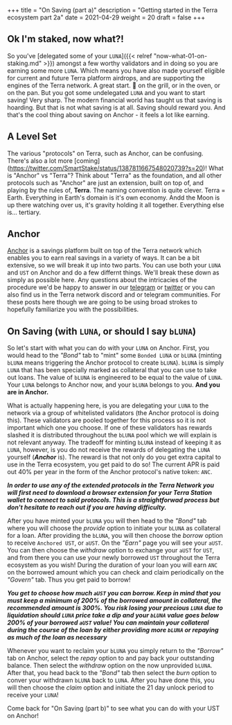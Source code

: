 +++ 
title = "On Saving (part a)" 
description = "Getting started in the Terra ecosystem part 2a" 
date = 2021-04-29
weight = 20 
draft = false 
+++

## Ok I'm staked, now what?!

So you've [delegated some of your `LUNA`]({{< relref "now-what-01-on-staking.md" >}}) amongst a few worthy validators and in doing so you are earning some more `LUNA`.  Which means you have also made yourself eligible for current and future Terra platform airdrops, and are supporting the engines of the Terra network.  A great start.  🥩 on the grill, or in the oven, or on the pan.  But you got some undelegated `LUNA` and you want to start saving!  Very sharp.  The modern financial world has taught us that saving is hoarding.  But that is not what saving is at all.  Saving should reward you.  And that's the cool thing about saving on Anchor - it feels a lot like earning.  

## A Level Set

The various "protocols" on Terra, such as Anchor, can be confusing. There's also a lot more [coming] (https://twitter.com/SmartStake/status/1387811667548020739?s=20)!  What is "Anchor" vs "Terra"?  Think about "Terra" as the foundation, and all other protocols such as "Anchor" are just an extension, built on top of, and playing by the rules of, **Terra**.  The naming convention is quite clever.  Terra = Earth.  Everything in Earth's domain is it's own economy.  Andd the Moon is up there watching over us, it's gravity holding it all together.  Everything else is... tertiary.  

## Anchor  

[Anchor](https://anchorprotocol.com/) is a savings platform built on top of the Terra network which enables you to earn real savings in a variety of ways.  It can be a bit extensive, so we will break it up into two parts.  You can use both your `LUNA` and `UST` on Anchor and do a few differnt things.  We'll break these down as simply as possible here.  Any questions about the intricacies of the procedure we'd be happy to answer in our [telegram](https://t.me/rnodec_terra) or [twitter](https://twitter.com/RnodeC) or you can also find us in the Terra network discord and or telegram communities.  For these posts here though we are going to be using broad strokes to hopefully familiarize you with the possibilities.  

## On Saving (with `LUNA`, or should I say `bLUNA`)

So let's start with what you can do with your `LUNA` on Anchor.  First, you would head to the _"Bond"_ tab to "mint" some `Bonded LUNA` or `bLUNA` (minting `bLUNA` means triggering the Anchor protocol to create `bLUNA`).  `bLUNA` is simply `LUNA` that has been specially marked as collateral that you can use to take out loans.  The value of `bLUNA` is engineered to be equal to the value of `LUNA`.  Your `LUNA` belongs to Anchor now, and your `bLUNA` belongs to you.  **And you are in Anchor.**      

What is actually happening here, is you are delegating your `LUNA` to the network via a group of whitelisted validators (the Anchor protocol is doing this). These validators are pooled together for this process so it is not important which one you choose. If one of these validators has rewards slashed it is distributed throughout the `bLUNA` pool which we will explain is not relevant anyway. The tradeoff for minting `bLUNA` instead of keeping it as `LUNA`, however, is you do not receive the rewards of delegating the `LUNA` yourself (**_Anchor_** is).  The reward is that not only do you get extra capital to use in the Terra ecosystem, you get paid to do so!  The current APR is paid out 40% per year in the form of the Anchor protocol's native token: `ANC`. 

**_In order to use any of the extended protocols in the Terra Network you will first need to download a browser extension for your Terra Station wallet to connect to said protocols. This is a straightforwad process but don't hesitate to reach out if you are having difficulty._**  


After you have minted your `bLUNA` you will then head to the _"Bond"_ tab where you will  choose the *provide* option to initiate your `bLUNA` as collateral for a loan.  After providing the `bLUNA`, you will then choose the *borrow* option to receive `Anchored UST`, or `aUST`.  On the _"Earn"_ page you will see your `aUST`. You can then choose the *withdraw* option to exchange your `aUST` for `UST`, and from there you can use your newly borrowed `UST` throughout the Terra ecosystem as you wish!  During the duration of your loan you will earn `ANC` on the borrowed amount which you can check and claim periodically on the _"Govern"_ tab.  Thus you get paid to borrow!

**_You get to choose how much `aUST` you can borrow. Keep in mind that you must keep a minimum of 200% of the borrowed amount in collateral, the recommended amount is 300%. You risk losing your precious `LUNA` due to liquidation should `LUNA` price take a dip and your `bLUNA` value goes below 200% of your borrowed `aUST` value! You can maintain your collateral during the course of the loan by either providing more `bLUNA` or repaying as much of the loan as necessary_**  

Whenever you want to reclaim your `bLUNA` you simply return to the _"Borrow"_ tab on Anchor, select the *repay* option to and pay back your outstanding balance. Then select the *withdraw* option on the now unprovided `bLUNA`.  After that, you head back to the _"Bond"_ tab then select the *burn* option to conver your withdrawn `bLUNA` back to `LUNA`.  After you have done this, you will then choose the *claim* option and initiate the 21 day unlock period to receive your `LUNA`!  


Come back for "On Saving (part b)" to see what you can do with your UST on Anchor!
